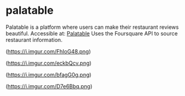 
# palatable
Palatable is a platform where users can make their restaurant reviews beautiful.
Accessible at: [Palatable](http://fs-palatable.herokuapp.com/)
Uses the Foursquare API to source restaurant information.

(https://i.imgur.com/FhIoG48.png)

(https://i.imgur.com/eckbQcv.png)

(https://i.imgur.com/bfagG0g.png)

(https://i.imgur.com/D7e6Bbq.png)
